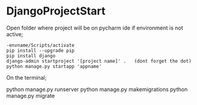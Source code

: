 # DjangoProjectStart

Open folder where project will be on pycharm ide
if environment is not active;

    -envname/Scripts/activate  
    pip install --upgrade pip
    pip install django
    django-admin startproject '[project name]' .   (dont forget the dot)
    python manage.py startapp 'appname'
    
On the terminal;

  python manage.py runserver
  python manage.py makemigrations
  python manage.py migrate

